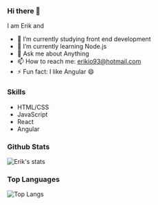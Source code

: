 ### Hi there 👋

<!--
**erikaxe/erikaxe** is a ✨ _special_ ✨ repository because its `README.md` (this file) appears on your GitHub profile.
-->
<!--
Here are some ideas to get you started:
-->
I am Erik and
- 🔭 I’m currently studying front end development
- 🌱 I’m currently learning Node.js
- 💬 Ask me about Anything
- 📫 How to reach me: erikio93@hotmail.com
- ⚡ Fun fact: I like Angular 😄

### Skills

  - HTML/CSS
  - JavaScript
  - React
  - Angular
  
### Github Stats

![Erik's stats](https://github-readme-stats.vercel.app/api?username=erikaxe&count_private=true&show_icons=true&theme=radical)

### Top Languages

![Top Langs](https://github-readme-stats.vercel.app/api/top-langs/?username=erikaxe&show_icons=true&theme=radical)
